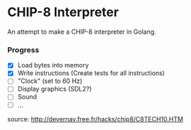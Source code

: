 # CHIP-8 Interpreter

An attempt to make a CHIP-8 interpreter in Golang.

### Progress
* [x] Load bytes into memory
* [x] Write instructions (Create tests for all instructions)
* [ ] "Clock" (set to 60 Hz)
* [ ] Display graphics (SDL2?)
* [ ] Sound
* [ ] ...

source: http://devernay.free.fr/hacks/chip8/C8TECH10.HTM

